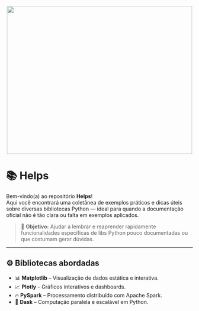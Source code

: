 <div align='center'>
<img style="height:400px;width:500px" src="https://img.freepik.com/vetores-gratis/ilustracao-de-graficos_53876-28520.jpg?w=826&t=st=1690561386~exp=1690561986~hmac=d040d3f885e116a6d2db6b660bcf4acbbc583c2c9bd62f93fc9617fadf630684"> 
</div>

# 📚 Helps

Bem-vindo(a) ao repositório **Helps**!  
Aqui você encontrará uma coletânea de exemplos práticos e dicas úteis sobre diversas bibliotecas Python — ideal para quando a documentação oficial não é tão clara ou falta em exemplos aplicados.

> 🔎 **Objetivo:** Ajudar a lembrar e reaprender rapidamente funcionalidades específicas de libs Python pouco documentadas ou que costumam gerar dúvidas.

---

## ⚙️ Bibliotecas abordadas

- 📊 **Matplotlib** – Visualização de dados estática e interativa.
- 📈 **Plotly** – Gráficos interativos e dashboards.
- 🔥 **PySpark** – Processamento distribuído com Apache Spark.
- 🧵 **Dask** – Computação paralela e escalável em Python.